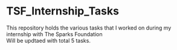 # TSF_Internship_Tasks
This repository holds the various tasks that I worked on during my internship with The Sparks Foundation<br>
Will be updtaed with total 5 tasks.
